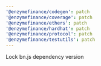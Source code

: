 ```yaml
---
'@enzymefinance/codegen': patch
'@enzymefinance/coverage': patch
'@enzymefinance/ethers': patch
'@enzymefinance/hardhat': patch
'@enzymefinance/protocol': patch
'@enzymefinance/testutils': patch
---
```


Lock bn.js dependency version
